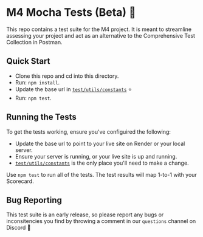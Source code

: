 # M4 Mocha Tests (Beta) 🚀

This repo contains a test suite for the M4 project. It is meant to
streamline assessing your project and act as an alternative to the
Comprehensive Test Collection in Postman.

## Quick Start

- Clone this repo and cd into this directory.
- Run: `npm install`.
- Update the base url in
  [`test/utils/constants`](./tests/utils/constants.mjs) ⭐
- Run: `npm test`.

## Running the Tests

To get the tests working, ensure you've configuired the following:

- Update the base url to point to your live site on Render or your local
  server.
- Ensure your server is running, or your live site is up and running.
- [`test/utils/constants`](./tests/utils/constants.mjs) is the only
  place you'll need to make a change.

Use `npm test` to run all of the tests. The test results will map
1-to-1 with your Scorecard.

## Bug Reporting

This test suite is an early release, so please report any bugs or
inconsitencies you find by throwing a comment in our `questions` channel
on Discord 🙏
